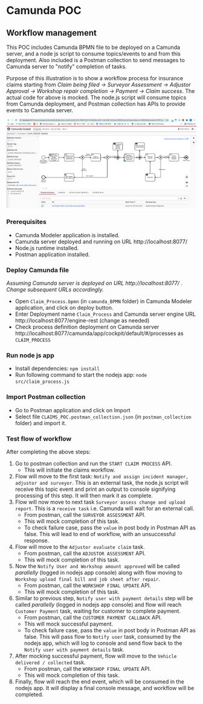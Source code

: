 # Camunda POC
## Workflow management

This POC includes Camunda BPMN file to be deployed on a Camunda server, and a node js script to consume topics/events to and from this deployment.
Also included is a Postman collection to send messages to Camunda server to "notify" completion of tasks.

Purpose of this illustration is to show a workflow process for insurance claims starting from *Claim being filed -> Surveyor Assessment -> Adjustor Approval -> Workshop repair completion -> Payment -> Claim success*.
The actual code for above is mocked. The node.js script will consume topics from Camunda deployment, and Postman collection has APIs to provide events to Camunda server.

![ClaimProcess](media/claim_process_screenshot.png "Claim Process")

### **Prerequisites**
- Camunda Modeler application is installed.
- Camunda server deployed and running on URL http://localhost:8077/
- Node.js runtime installed.
- Postman application installed.

### **Deploy Camunda file**
_Assuming Camunda server is deployed on URL http://localhost:8077/ . Change subsequent URLs accordingly._
- Open `Claim_Process.bpmn` (in `camunda_BPMN` folder) in Camunda Modeler application, and click on deploy button.
- Enter Deployment name `Claim_Process` and Camunda server engine URL http://localhost:8077/engine-rest (change as needed)
- Check process definition deployment on Camunda server http://localhost:8077/camunda/app/cockpit/default/#/processes as `CLAIM_PROCESS`

### **Run node js app**
- Install dependencies: `npm install`
- Run following command to start the nodejs app: `node src/claim_process.js`

### **Import Postman collection**
- Go to Postman application and click on Import
- Select file `CLAIMS_POC.postman_collection.json` (in `postman_collection` folder) and import it.

### **Test flow of workflow**
After completing the above steps:
1. Go to postman collection and run the `START CLAIM PROCESS` API.
    - This will initiate the claims workflow.
2. Flow will move to the first task: `Notify and assign incident manager, adjustor and surveyor`. This is an external task, the node.js script will receive this topic event and print an output to console signifying processing of this step. It will then mark it as complete.
3. Flow will now move to next task `Surveyor assess change and upload report`. This is a `receive task` i.e. Camunda will wait for an external call.
    - From postman, call the `SURVEYOR ASSESSMENT` API.
    - This will mock completion of this task.
    - To check failure case, pass the `value` in post body in Postman API as false. This will lead to end of workflow, with an unsuccessful response.
4. Flow will move to the `Adjustor evaluate claim` task.
    - From postman, call the `ADJUSTOR ASSESSMENT` API.
    - This will mock completion of this task.
5. Now the `Notify User and Workshop amount approved` will be called _parallelly_ (logged in nodejs app console) along with flow moving to `Workshop upload final bill and job sheet after repair`.
    - From postman, call the `WORKSHOP FINAL UPDATE` API.
    - This will mock completion of this task.
6. Similar to previous step, `Notify user with payment details` step will be called _parallelly_ (logged in nodejs app console) and flow will reach `Customer Payment` task, waiting for customer to complete payment.
    - From postman, call the `CUSTOMER PAYMENT CALLBACK` API.
    - This will mock successful payment.
    - To check failure case, pass the `value` in post body in Postman API as false. This will pass flow to `Notify user` task, consumed by the nodejs app, which will log to console and send flow back to the `Notify user with payment details` task.
7. After mocking successful payment, flow will move to the `Vehicle delivered / collected` task.
    - From postman, call the `WORKSHOP FINAL UPDATE` API.
    - This will mock completion of this task.
8. Finally, flow will reach the end event, which will be consumed in the nodejs app. It will display a final console message, and workflow will be completed.
